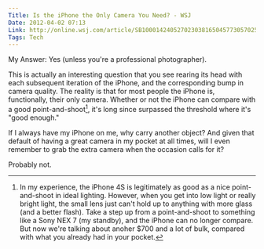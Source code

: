 ```yaml
---
Title: Is the iPhone the Only Camera You Need? - WSJ
Date: 2012-04-02 07:13
Link: http://online.wsj.com/article/SB10001424052702303816504577305702578426084.html
Tags: Tech
---
```

My Answer: Yes (unless you're a professional photographer).

This is actually an interesting question that you see rearing its head  with each subsequent iteration of the iPhone, and the corresponding bump in camera quality. The reality is that for most people the iPhone is, functionally, their only camera. Whether or not the iPhone can compare with a good point-and-shoot[^1], it's long since surpassed the threshold where it's "good enough." 

If I always have my iPhone on me, why carry another object? And given that default of having a great camera in my pocket at all times, will I even remember to grab the extra camera when the occasion calls for it?

Probably not.

[^1]: In my experience, the iPhone 4S is legitimately as good as a nice point-and-shoot in ideal lighting. However, when you get into low light or really bright light, the small lens just can't hold up to anything with more glass (and a better flash). Take a step up from a point-and-shoot to something like a Sony NEX 7 (my standby), and the iPhone can no longer compare. But now we're talking about anoher $700 and a lot of bulk, compared with what you already had in your pocket.
